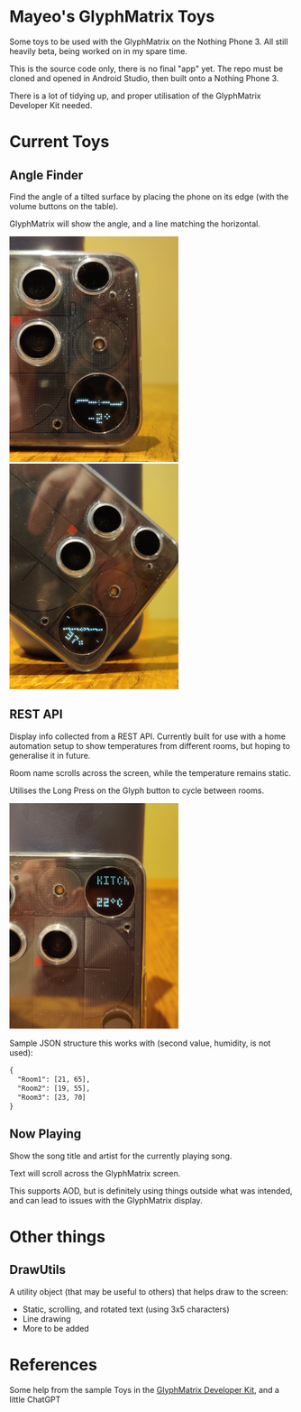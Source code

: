 # Mayeo's GlyphMatrix Toys
Some toys to be used with the GlyphMatrix on the Nothing Phone 3. All still heavily beta, being worked on in my spare time.

This is the source code only, there is no final "app" yet. The repo must be cloned and opened in Android Studio, then built onto a Nothing Phone 3.

There is a lot of tidying up, and proper utilisation of the GlyphMatrix Developer Kit needed.

# Current Toys

## Angle Finder
Find the angle of a tilted surface by placing the phone on its edge (with the volume buttons on the table).

GlyphMatrix will show the angle, and a line matching the horizontal.

<img src="imgs/AngleGlyph_Flat.jpg" width="300" height="400" alt="AngleGlyph when (mostly) flat">
<img src="imgs/AngleGlyph_Tilt.jpg" width="300" height="400" alt="AngleGlyph when at an angle">

## REST API
Display info collected from a REST API. Currently built for use with a home automation setup to show temperatures from different rooms, but hoping to generalise it in future.

Room name scrolls across the screen, while the temperature remains static.

Utilises the Long Press on the Glyph button to cycle between rooms.

<img src="imgs/RestGlyph.jpg" width="300" height="400" alt="Rest Glyph showing Kitchen temperature">

Sample JSON structure this works with (second value, humidity, is not used):

```
{
  "Room1": [21, 65],
  "Room2": [19, 55],
  "Room3": [23, 70]
}
```

## Now Playing
Show the song title and artist for the currently playing song.

Text will scroll across the GlyphMatrix screen.

This supports AOD, but is definitely using things outside what was intended, and can lead to issues with the GlyphMatrix display.

# Other things

## DrawUtils

A utility object (that may be useful to others) that helps draw to the screen:
- Static, scrolling, and rotated text (using 3x5 characters)
- Line drawing
- More to be added


# References
Some help from the sample Toys in the [GlyphMatrix Developer Kit](https://github.com/Nothing-Developer-Programme/GlyphMatrix-Developer-Kit/tree/main), and a little ChatGPT
